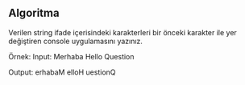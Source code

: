 ## Algoritma

Verilen string ifade içerisindeki karakterleri bir önceki karakter ile yer değiştiren console uygulamasını yazınız.

Örnek:
Input:
Merhaba
Hello
Question

Output:
erhabaM
elloH
uestionQ
